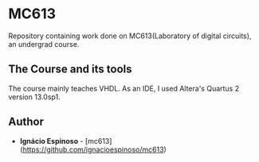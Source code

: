 # MC613
  Repository containing work done on MC613(Laboratory of digital circuits), an undergrad course.

## The Course and its tools
  The course mainly teaches VHDL. As an IDE, I used Altera's Quartus 2 version 13.0sp1.

## Author
  * **Ignácio Espinoso** - [mc613] (https://github.com/ignacioespinoso/mc613)
